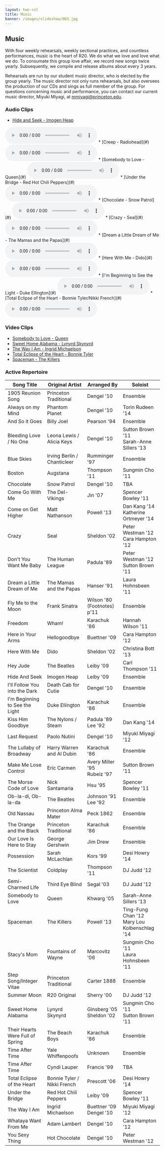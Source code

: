 ```yaml
---
layout: two-col
title: Music
banner: /images/slideshow/003.jpg
---
```


## Music

With four weekly rehearsals, weekly sectional practices, and countless
performances, music is the heart of R20. We do what we love and love
what we do. To consumate this group love affair, we record new songs
twice yearly. Subsequently, we compile and release albums about every
3 years.

Rehearsals are run by our student music director, who is elected by
the group yearly. The music director not only runs rehearsals, but
also oversees the production of our CDs and sings as full member of
the group. For questions concerning music and performance, you can
contact our current music director, Miyuki Miyagi, at
mmiyagi@princeton.edu.

### Audio Clips

* [Hide and Seek - Imogen Heap](#)  
<audio src="/clips/HideAndSeek.mp3" controls="controls">
Your browser does not support the audio element.
</audio>
* [Creep - Radiohead](#)  
<audio src="/clips/Creep.mp3" controls="controls">
Your browser does not support the audio element.
</audio>
* [Somebody to Love - Queen](#)  
<audio src="/clips/Somebody.mp3" controls="controls">
Your browser does not support the audio element.
</audio>
* [Under the Bridge - Red Hot Chili Peppers](#)  
<audio src="/clips/UnderTheBridge.mp3" controls="controls">
Your browser does not support the audio element.
</audio>
* [Chocolate - Snow Patrol](#)  
<audio src="/clips/Chocolate.mp3" controls="controls">
Your browser does not support the audio element.
</audio>
* [Crazy - Seal](#)  
<audio src="/clips/Crazy.mp3" controls="controls">
Your browser does not support the audio element.
</audio>
* [Dream a Little Dream of Me - The Mamas and the Papas](#)  
<audio src="/clips/Dream.mp3" controls="controls">
Your browser does not support the audio element.
</audio>
* [Here With Me - Dido](#)  
<audio src="/clips/Dido.mp3" controls="controls">
Your browser does not support the audio element.
</audio>
* [I'm Beginning to See the Light - Duke Ellington](#)  
<audio src="/clips/ToSee.mp3" controls="controls">
Your browser does not support the audio element.
</audio>
* [Total Eclipse of the Heart - Bonnie Tyler/Nikki French](#)  
<audio src="/clips/Total.mp3" controls="controls">
Your browser does not support the audio element.
</audio>

### Video Clips

* [Somebody to Love - Queen](http://www.youtube.com/watch?v=5U878VE4SpQ)
* [Sweet Home Alabama - Lynyrd Skynyrd](http://www.youtube.com/watch?v=oHRl_lW_j6o)
* [The Way I Am - Ingrid Michaelson](http://www.youtube.com/watch?v=kOfoGoYOj2g)
* [Total Eclipse of the Heart - Bonnie Tyler](http://www.youtube.com/watch?v=BcoZjivfh-c)
* [Spaceman - The Killers](http://www.youtube.com/watch?v=4J5rV5uqOMQ)

### Active Repertoire

<div id="repertoire">
<table>
  <thead>
    <tr> 
      <th>
        Song Title
      </th> 
      <th>
        Original Artist
      </th>
      <th>
        Arranged By
      </th>
      <th>
        Soloist
      </th>
    </tr>
  </thead>
  <tbody>
    <tr> 
      <td>1905 Reunion Song</td> 
      <td>Princeton Traditional</td> 
      <td>Dengel '10</td> 
      <td>Ensemble</td> 
    </tr> 
    <tr> 
      <td>Always on my Mind</td> 
      <td>Phantom Planet</td> 
      <td>Dengel '10</td> 
      <td>Torin Rudeen '14</td> 
    </tr>
    <tr> 
      <td>And So it Goes</td> 
      <td>Billy Joel</td> 
      <td>Pearson '94</td> 
      <td>Ensemble</td> 
    </tr> 
    <tr> 
      <td>Bleeding Love / No One</td> 
      <td>Leona Lewis / Alicia Keys</td> 
      <td>Dengel '10</td> 
      <td>Sutton Brown '11 <br /> Sarah-Anne Sillers '13</td> 
    </tr> 
    <tr> 
      <td>Blue Skies</td> 
      <td>Irving Berlin / Chanticleer</td> 
      <td>Rumminger '97</td> 
      <td>Ensemble</td> 
    </tr> 
    <tr> 
      <td>Boston</td> 
      <td>Augstana</td> 
      <td>Thompson '11</td> 
      <td>Sungmin Cho '11</td> 
    </tr> 
    <tr> 
      <td>Chocolate</td> 
      <td>Snow Patrol</td> 
      <td>Dengel '10</td> 
      <td>TBA</td> 
    </tr> 
    <tr> 
      <td>Come Go With Me</td> 
      <td>The Del-Vikings</td> 
      <td>Jin '07</td> 
      <td>Spencer Bowley '11</td> 
    </tr> 
    <tr> 
      <td>Come on Get Higher</td> 
      <td>Matt Nathanson</td> 
      <td>Powell '13</td> 
      <td>Dan Kang '14 <br /> Katherine Ortmeyer '14</td> 
    </tr> 
    <tr> 
      <td>Crazy</td> 
      <td>Seal</td> 
      <td>Sheldon '02</td> 
      <td>Peter Westman '12 <br /> Cara Hampton '12</td> 
    </tr> 
    <tr> 
      <td>Don't You Want Me Baby</td> 
      <td>The Human League</td> 
      <td>Padula '89</td> 
      <td>Peter Westman '12 <br /> Sutton Brown '11</td> 
    </tr> 
    <tr> 
      <td>Dream a Little Dream of Me</td> 
      <td>The Mamas and the Papas</td> 
      <td>Hanser '91</td> 
      <td>Laura Hohnsbeen '11</td> 
    </tr> 
    <tr> 
      <td>Fly Me to the Moon</td> 
      <td>Frank Sinatra</td> 
      <td>Wilson '80 (Footnotes) p'11</td>
      <td>Ensemble</td> 
    </tr> 
    <tr> 
      <td>Freedom</td> 
      <td>Wham!</td> 
      <td>Karachuk '86</td> 
      <td>Hannah Wilson '11 </td> 
    </tr>
    <tr> 
      <td>Here in Your Arms</td> 
      <td>Hellogoodbye</td> 
      <td>Buettner '09</td> 
      <td>Cara Hampton '12</td> 
    </tr>
    <tr> 
      <td>Here With Me</td> 
      <td>Dido</td> 
      <td>Sheldon '02</td> 
      <td>Christina Bott '13</td> 
    </tr>
    <tr> 
      <td>Hey Jude</td> 
      <td>The Beatles</td> 
      <td>Leiby '09</td> 
      <td>Carl Thompson '11</td> 
    </tr>
    <tr> 
      <td>Hide And Seek</td> 
      <td>Imogen Heap</td> 
      <td>Leiby '09</td> 
      <td>Ensemble</td> 
    </tr>
    <tr> 
      <td>I'll Follow You into the Dark</td> 
      <td>Death Cab for Cutie</td> 
      <td>Dengel '10</td> 
      <td>Ensemble</td> 
    </tr>
    <tr> 
      <td>I'm Beginning to See the Light</td> 
      <td>Duke Ellington</td> 
      <td>Karachuk '86</td> 
      <td>Ensemble</td> 
    </tr>
    <tr> 
      <td>Kiss Him Goodbye</td> 
      <td>The Nylons / Steam</td> 
      <td>Padula '89 <br /> Lee '92</td> 
      <td>Dan Kang '14</td>
    </tr>
    <tr> 
      <td>Last Request</td> 
      <td>Paolo Nutini</td> 
      <td>Dengel '10</td> 
      <td>Miyuki Miyagi '12</td> 
    </tr>
    <tr> 
      <td>The Lullaby of Broadway</td> 
      <td>Harry Warren and Al Dubin</td> 
      <td>Karachuk '86</td> 
      <td>Ensemble</td> 
    </tr>
    <tr> 
      <td>Make Me Lose Control</td> 
      <td>Eric Carmen</td> 
      <td>Avery Miller '95 <br /> Rubeiz '97</td> 
      <td>Sutton Brown '11</td> 
    </tr>
    <tr> 
      <td>The Morse Code of Love</td> 
      <td>Nick Santamaria</td> 
      <td>Hsu '95</td> 
      <td>Spencer Bowley '11</td> 
    </tr>
    <tr> 
      <td>Ob-la-di, Ob-la-da</td> 
      <td>The Beatles</td> 
      <td>Johnson '91 <br /> Lee '92</td> 
      <td>Ensemble</td> 
    </tr>
    <tr> 
      <td>Old Nassau</td> 
      <td>Princeton Alma Mater</td> 
      <td>Peck 1862</td> 
      <td>Ensemble</td> 
    </tr>
    <tr> 
      <td>The Orange and the Black</td> 
      <td>Princeton Traditional</td> 
      <td>Karachuk '86</td> 
      <td>Ensemble</td> 
    </tr>
    <tr> 
      <td>Our Love Is Here to Stay</td> 
      <td>George Gershwin</td> 
      <td>Jim Drew</td> 
      <td>Ensemble</td> 
    </tr>
    <tr> 
      <td>Possession</td> 
      <td>Sarah McLachlan</td> 
      <td>Kors '99</td> 
      <td>Desi Howry '14</td> 
    </tr>
    <tr> 
      <td>The Scientist</td> 
      <td>Coldplay</td> 
      <td>Thompson '11</td> 
      <td>DJ Judd '12</td> 
    </tr>
    <tr> 
      <td>Semi-Charmed Life</td> 
      <td>Third Eye Blind</td> 
      <td>Segal '03</td> 
      <td>DJ Judd '12</td>
    </tr>
    <tr> 
      <td>Somebody to Love</td> 
      <td>Queen</td> 
      <td>Khwarg '05</td> 
      <td>Sarah-Anne Sillers '13</td> 
    </tr>
    <tr> 
      <td>Spaceman</td> 
      <td>The Killers</td> 
      <td>Powell '13</td> 
      <td>Ting-Fung Chan '12 <br /> Mary Lou Kolbenschlag '14</td> 
    </tr>
    <tr>
      <td>Stacy's Mom</td> 
      <td>Fountains of Wayne</td> 
      <td>Marcovitz '06</td> 
      <td>Sungmin Cho '11 <br /> Laura Hohnsbeen '11</td> 
    </tr>
    <tr> 
      <td>Step Song/Integer Vitae</td> 
      <td>Princeton Traditional</td> 
      <td>Carter 1888</td> 
      <td>Ensemble</td> 
    </tr>
    <tr> 
      <td>Summer Moon</td> 
      <td>R20 Original</td> 
      <td>Sherry '00</td> 
      <td>DJ Judd '12</td> 
    </tr>
    <tr> 
      <td>Sweet Home Alabama</td> 
      <td>Lynyrd Skynyrd</td> 
      <td>Ginsberg '05 <br /> Sheldon '02</td> 
      <td>Sungmin Cho '11 <br /> Sutton Brown '11</td> 
    </tr>
    <tr> 
      <td>Their Hearts Were Full of Spring</td> 
      <td>The Beach Boys</td>
      <td>Karachuk '86</td> 
      <td>Ensemble</td> 
    </tr>
    <tr> 
      <td>Time After Time</td> 
      <td>Yale Whiffenpoofs</td> 
      <td>Unknown</td> 
      <td>Ensemble</td> 
    </tr>
    <tr> 
      <td>Time After Time</td> 
      <td>Cyndi Lauper</td> 
      <td>Francis '99</td> 
      <td>TBA</td> 
    </tr>
    <tr> 
      <td>Total Eclipse of the Heart</td> 
      <td>Bonnie Tyler / Nikki French</td> 
      <td>Prescott '06</td> 
      <td>Desi Howry '14</td> 
    </tr>
    <tr> 
      <td>Under the Bridge</td> 
      <td>Red Hot Chili Peppers</td> 
      <td>Leiby '09</td> 
      <td>Spencer Bowley '11</td> 
    </tr>
    <tr> 
      <td>The Way I Am</td> 
      <td>Ingrid Michaelson</td> 
      <td>Buettner '09 <br /> Dengel '10</td> 
      <td>Miyuki Miyagi '12</td> 
    </tr>
    <tr> 
      <td>Whataya Want From Me</td> 
      <td>Adam Lambert</td> 
      <td>Dengel '10</td> 
      <td>Cara Hampton '12</td> 
    </tr>
    <tr> 
      <td>You Sexy Thing</td> 
      <td>Hot Chocolate</td> 
      <td>Dengel '10</td> 
      <td>Peter Westman '12</td> 
    </tr>
  </tbody>
</table> 
</div>
